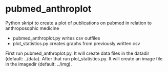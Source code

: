 pubmed_anthroplot
=================

Python skript to create a plot of publications on pubmed in relation to anthroposophic medicine

* pubmed_anthroplot.py writes csv outfiles
* plot_statistics.py creates graphs from previously written csv

First run pubmed_anthroplot.py. It will create data files in the datadir (default: ../data).
After that run plot_statistics.py. It will create an image file in the imagedir (default: ../img).
